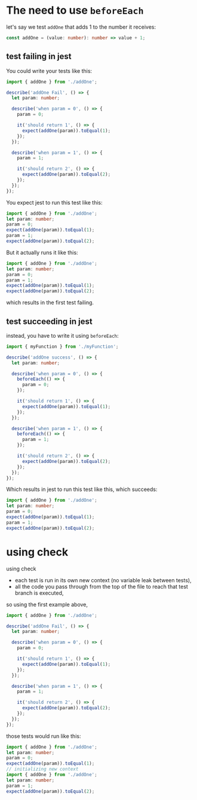 # The need to use `beforeEach`
let's say we test `addOne` that adds 1 to the number it receives:
```ts
const addOne = (value: number): number => value + 1;
```

## test failing in jest
You could write your tests like this:

```ts
import { addOne } from './addOne';

describe('addOne Fail', () => {
  let param: number;

  describe('when param = 0', () => {
    param = 0;

    it('should return 1', () => {
      expect(addOne(param)).toEqual(1);
    });
  });

  describe('when param = 1', () => {
    param = 1;

    it('should return 2', () => {
      expect(addOne(param)).toEqual(2);
    });
  });
});
```

You expect jest to run this test like this:
```ts
import { addOne } from './addOne';
let param: number;
param = 0;
expect(addOne(param)).toEqual(1);
param = 1;
expect(addOne(param)).toEqual(2);
```

But it actually runs it like this:
```ts
import { addOne } from './addOne';
let param: number;
param = 0;
param = 1;
expect(addOne(param)).toEqual(1);
expect(addOne(param)).toEqual(2);
```

which results in the first test failing.


## test succeeding in jest

instead, you have to write it using `beforeEach`:
```ts
import { myFunction } from './myFunction';

describe('addOne success', () => {
  let param: number;

  describe('when param = 0', () => {
    beforeEach(() => {
      param = 0;
    });

    it('should return 1', () => {
      expect(addOne(param)).toEqual(1);
    });
  });

  describe('when param = 1', () => {
    beforeEach(() => {
      param = 1;
    });

    it('should return 2', () => {
      expect(addOne(param)).toEqual(2);
    });
  });
});
```

Which results in jest to run this test like this, which succeeds:
```ts
import { addOne } from './addOne';
let param: number;
param = 0;
expect(addOne(param)).toEqual(1);
param = 1;
expect(addOne(param)).toEqual(2);
```

# using check

using check
- each test is run in its own new context (no variable leak between tests),
- all the code you pass through from the top of the file to reach that test branch is executed,

so using the first example above,

```ts
import { addOne } from './addOne';

describe('addOne Fail', () => {
  let param: number;

  describe('when param = 0', () => {
    param = 0;

    it('should return 1', () => {
      expect(addOne(param)).toEqual(1);
    });
  });

  describe('when param = 1', () => {
    param = 1;

    it('should return 2', () => {
      expect(addOne(param)).toEqual(2);
    });
  });
});
```

those tests would run like this:

```ts
import { addOne } from './addOne';
let param: number;
param = 0;
expect(addOne(param)).toEqual(1);
// initializing new context
import { addOne } from './addOne';
let param: number;
param = 1;
expect(addOne(param)).toEqual(2);

```